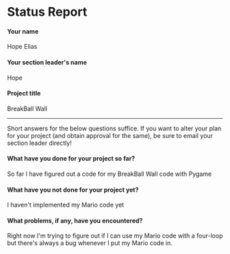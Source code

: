 # Status Report

#### Your name

Hope Elias

#### Your section leader's name

Hope

#### Project title

BreakBall Wall

***

Short answers for the below questions suffice. If you want to alter your plan for your project (and obtain approval for the same), be sure to email your section leader directly!

#### What have you done for your project so far?

So far I have figured out a code for my BreakBall Wall code with Pygame 

#### What have you not done for your project yet?

I haven't implemented my Mario code yet

#### What problems, if any, have you encountered?

Right now I'm trying to figure out if I can use my Mario code with a four-loop but there's always a bug whenever I put my Mario code in.
